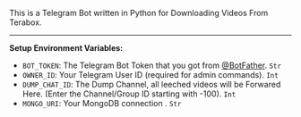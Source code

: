 This is a Telegram Bot written in Python for Downloading Videos From Terabox.


---

<b>Setup Environment Variables:</b>
- `BOT_TOKEN`: The Telegram Bot Token that you got from [@BotFather](https://t.me/BotFather). `Str`
- `OWNER_ID`: Your Telegram User ID (required for admin commands). `Int`
- `DUMP_CHAT_ID`: The Dump Channel, all leeched videos will be Forwared Here. (Enter the Channel/Group ID starting with -100). `Int`
- `MONGO_URI`: Your MongoDB connection . `Str`
